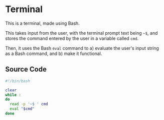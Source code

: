 # **Terminal**

This is a terminal, made using Bash.

This takes input from the user, with the terminal prompt text being `~$`, and stores the command entered by the user in a variable called `cmd`.

Then, it uses the Bash `eval` command to a) evaluate the user's input string as a Bash command, and b) make it functional.

## __Source Code__

```bash
#!/bin/bash

clear
while :
do
  read -p '~$ ' cmd
  eval "$cmd"
done
```
